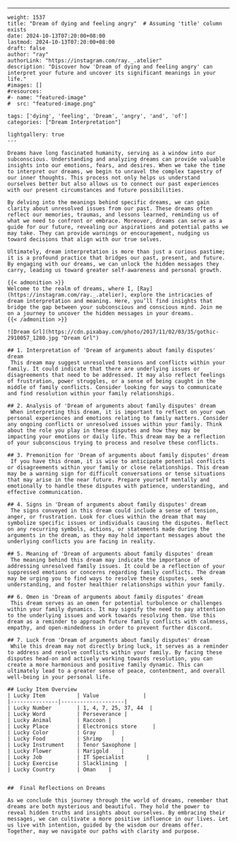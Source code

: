 ---
    weight: 1537
    title: "Dream of dying and feeling angry"  # Assuming 'title' column exists
    date: 2024-10-13T07:20:00+08:00
    lastmod: 2024-10-13T07:20:00+08:00
    draft: false
    author: "ray"
    authorLink: "https://instagram.com/ray._.atelier"
    description: "Discover how 'Dream of dying and feeling angry' can interpret your future and uncover its significant meanings in your life."
    #images: []
    #resources:
    #- name: "featured-image"
    #  src: "featured-image.png"
    
    tags: ['dying', 'feeling', 'Dream', 'angry', 'and', 'of']
    categories: ["Dream Interpretation"]
    
    lightgallery: true
    ---
    
    Dreams have long fascinated humanity, serving as a window into our subconscious. Understanding and analyzing dreams can provide valuable insights into our emotions, fears, and desires. When we take the time to interpret our dreams, we begin to unravel the complex tapestry of our inner thoughts. This process not only helps us understand ourselves better but also allows us to connect our past experiences with our present circumstances and future possibilities.
    
    By delving into the meanings behind specific dreams, we can gain clarity about unresolved issues from our past. These dreams often reflect our memories, traumas, and lessons learned, reminding us of what we need to confront or embrace. Moreover, dreams can serve as a guide for our future, revealing our aspirations and potential paths we may take. They can provide warnings or encouragement, nudging us toward decisions that align with our true selves.
    
    Ultimately, dream interpretation is more than just a curious pastime; it is a profound practice that bridges our past, present, and future. By engaging with our dreams, we can unlock the hidden messages they carry, leading us toward greater self-awareness and personal growth.
    
    {{< admonition >}}
    Welcome to the realm of dreams, where I, [Ray](https://instagram.com/ray._.atelier), explore the intricacies of dream interpretation and meaning. Here, you’ll find insights that bridge the gap between your subconscious and conscious mind. Join me on a journey to uncover the hidden messages in your dreams.
    {{< /admonition >}}
    
    ![Dream Grl](https://cdn.pixabay.com/photo/2017/11/02/03/35/gothic-2910057_1280.jpg "Dream Grl")
    
    ## 1. Interpretation of 'Dream of arguments about family disputes' dream
     This dream may suggest unresolved tensions and conflicts within your family. It could indicate that there are underlying issues or disagreements that need to be addressed. It may also reflect feelings of frustration, power struggles, or a sense of being caught in the middle of family conflicts. Consider looking for ways to communicate and find resolution within your family relationships.
    
    ## 2. Analysis of 'Dream of arguments about family disputes' dream
     When interpreting this dream, it is important to reflect on your own personal experiences and emotions relating to family matters. Consider any ongoing conflicts or unresolved issues within your family. Think about the role you play in these disputes and how they may be impacting your emotions or daily life. This dream may be a reflection of your subconscious trying to process and resolve these conflicts.
    
    ## 3. Premonition for 'Dream of arguments about family disputes' dream
     If you have this dream, it is wise to anticipate potential conflicts or disagreements within your family or close relationships. This dream may be a warning sign for difficult conversations or tense situations that may arise in the near future. Prepare yourself mentally and emotionally to handle these disputes with patience, understanding, and effective communication.
    
    ## 4. Signs in 'Dream of arguments about family disputes' dream
     The signs conveyed in this dream could include a sense of tension, anger, or frustration. Look for clues within the dream that may symbolize specific issues or individuals causing the disputes. Reflect on any recurring symbols, actions, or statements made during the arguments in the dream, as they may hold important messages about the underlying conflicts you are facing in reality.
    
    ## 5. Meaning of 'Dream of arguments about family disputes' dream
     The meaning behind this dream may indicate the importance of addressing unresolved family issues. It could be a reflection of your suppressed emotions or concerns regarding family conflicts. The dream may be urging you to find ways to resolve these disputes, seek understanding, and foster healthier relationships within your family.
    
    ## 6. Omen in 'Dream of arguments about family disputes' dream
     This dream serves as an omen for potential turbulence or challenges within your family dynamics. It may signify the need to pay attention to the underlying issues and work towards resolving them. Use this dream as a reminder to approach future family conflicts with calmness, empathy, and open-mindedness in order to prevent further discord.
    
    ## 7. Luck from 'Dream of arguments about family disputes' dream
     While this dream may not directly bring luck, it serves as a reminder to address and resolve conflicts within your family. By facing these disputes head-on and actively working towards resolution, you can create a more harmonious and positive family dynamic. This can ultimately lead to a greater sense of peace, contentment, and overall well-being in your personal life.
    
    ## Lucky Item Overview
    | Lucky Item          | Value              |
    |---------------|--------------------|
    | Lucky Number        | 1, 4, 7, 25, 37, 44  |
    | Lucky Word          | Perseverance |
    | Lucky Animal        | Raccoon |
    | Lucky Place         | Electronics store     |
    | Lucky Color         | Gray     |
    | Lucky Food          | Shrimp      |
    | Lucky Instrument    | Tenor Saxophone |
    | Lucky Flower        | Marigold    |
    | Lucky Job           | IT Specialist       |
    | Lucky Exercise      | Slacklining  |
    | Lucky Country       | Oman    |
    
    
    ##  Final Reflections on Dreams
    
    As we conclude this journey through the world of dreams, remember that dreams are both mysterious and beautiful. They hold the power to reveal hidden truths and insights about ourselves. By embracing their messages, we can cultivate a more positive influence in our lives. Let us live with intention, guided by the wisdom our dreams offer. Together, may we navigate our paths with clarity and purpose.
    